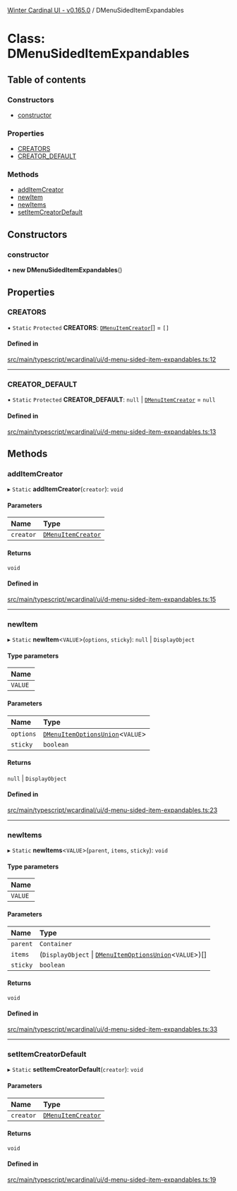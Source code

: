 [Winter Cardinal UI - v0.165.0](../index.md) / DMenuSidedItemExpandables

# Class: DMenuSidedItemExpandables

## Table of contents

### Constructors

- [constructor](DMenuSidedItemExpandables.md#constructor)

### Properties

- [CREATORS](DMenuSidedItemExpandables.md#creators)
- [CREATOR\_DEFAULT](DMenuSidedItemExpandables.md#creator_default)

### Methods

- [addItemCreator](DMenuSidedItemExpandables.md#additemcreator)
- [newItem](DMenuSidedItemExpandables.md#newitem)
- [newItems](DMenuSidedItemExpandables.md#newitems)
- [setItemCreatorDefault](DMenuSidedItemExpandables.md#setitemcreatordefault)

## Constructors

### constructor

• **new DMenuSidedItemExpandables**()

## Properties

### CREATORS

▪ `Static` `Protected` **CREATORS**: [`DMenuItemCreator`](../index.md#dmenuitemcreator)[] = `[]`

#### Defined in

[src/main/typescript/wcardinal/ui/d-menu-sided-item-expandables.ts:12](https://github.com/winter-cardinal/winter-cardinal-ui/blob/v0.165.0/src/main/typescript/wcardinal/ui/d-menu-sided-item-expandables.ts#L12)

___

### CREATOR\_DEFAULT

▪ `Static` `Protected` **CREATOR\_DEFAULT**: ``null`` \| [`DMenuItemCreator`](../index.md#dmenuitemcreator) = `null`

#### Defined in

[src/main/typescript/wcardinal/ui/d-menu-sided-item-expandables.ts:13](https://github.com/winter-cardinal/winter-cardinal-ui/blob/v0.165.0/src/main/typescript/wcardinal/ui/d-menu-sided-item-expandables.ts#L13)

## Methods

### addItemCreator

▸ `Static` **addItemCreator**(`creator`): `void`

#### Parameters

| Name | Type |
| :------ | :------ |
| `creator` | [`DMenuItemCreator`](../index.md#dmenuitemcreator) |

#### Returns

`void`

#### Defined in

[src/main/typescript/wcardinal/ui/d-menu-sided-item-expandables.ts:15](https://github.com/winter-cardinal/winter-cardinal-ui/blob/v0.165.0/src/main/typescript/wcardinal/ui/d-menu-sided-item-expandables.ts#L15)

___

### newItem

▸ `Static` **newItem**<`VALUE`\>(`options`, `sticky`): ``null`` \| `DisplayObject`

#### Type parameters

| Name |
| :------ |
| `VALUE` |

#### Parameters

| Name | Type |
| :------ | :------ |
| `options` | [`DMenuItemOptionsUnion`](../index.md#dmenuitemoptionsunion)<`VALUE`\> |
| `sticky` | `boolean` |

#### Returns

``null`` \| `DisplayObject`

#### Defined in

[src/main/typescript/wcardinal/ui/d-menu-sided-item-expandables.ts:23](https://github.com/winter-cardinal/winter-cardinal-ui/blob/v0.165.0/src/main/typescript/wcardinal/ui/d-menu-sided-item-expandables.ts#L23)

___

### newItems

▸ `Static` **newItems**<`VALUE`\>(`parent`, `items`, `sticky`): `void`

#### Type parameters

| Name |
| :------ |
| `VALUE` |

#### Parameters

| Name | Type |
| :------ | :------ |
| `parent` | `Container` |
| `items` | (`DisplayObject` \| [`DMenuItemOptionsUnion`](../index.md#dmenuitemoptionsunion)<`VALUE`\>)[] |
| `sticky` | `boolean` |

#### Returns

`void`

#### Defined in

[src/main/typescript/wcardinal/ui/d-menu-sided-item-expandables.ts:33](https://github.com/winter-cardinal/winter-cardinal-ui/blob/v0.165.0/src/main/typescript/wcardinal/ui/d-menu-sided-item-expandables.ts#L33)

___

### setItemCreatorDefault

▸ `Static` **setItemCreatorDefault**(`creator`): `void`

#### Parameters

| Name | Type |
| :------ | :------ |
| `creator` | [`DMenuItemCreator`](../index.md#dmenuitemcreator) |

#### Returns

`void`

#### Defined in

[src/main/typescript/wcardinal/ui/d-menu-sided-item-expandables.ts:19](https://github.com/winter-cardinal/winter-cardinal-ui/blob/v0.165.0/src/main/typescript/wcardinal/ui/d-menu-sided-item-expandables.ts#L19)
